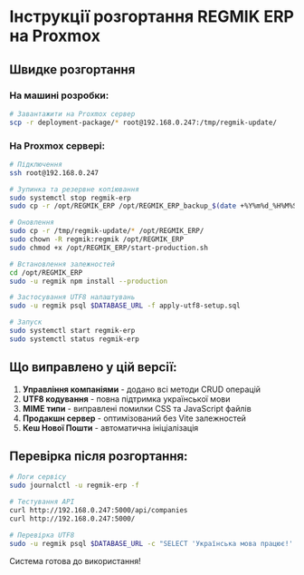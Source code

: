 # Інструкції розгортання REGMIK ERP на Proxmox

## Швидке розгортання

### На машині розробки:
```bash
# Завантажити на Proxmox сервер
scp -r deployment-package/* root@192.168.0.247:/tmp/regmik-update/
```

### На Proxmox сервері:
```bash
# Підключення
ssh root@192.168.0.247

# Зупинка та резервне копіювання
sudo systemctl stop regmik-erp
sudo cp -r /opt/REGMIK_ERP /opt/REGMIK_ERP_backup_$(date +%Y%m%d_%H%M%S)

# Оновлення
sudo cp -r /tmp/regmik-update/* /opt/REGMIK_ERP/
sudo chown -R regmik:regmik /opt/REGMIK_ERP
sudo chmod +x /opt/REGMIK_ERP/start-production.sh

# Встановлення залежностей
cd /opt/REGMIK_ERP
sudo -u regmik npm install --production

# Застосування UTF8 налаштувань
sudo -u regmik psql $DATABASE_URL -f apply-utf8-setup.sql

# Запуск
sudo systemctl start regmik-erp
sudo systemctl status regmik-erp
```

## Що виправлено у цій версії:

1. **Управління компаніями** - додано всі методи CRUD операцій
2. **UTF8 кодування** - повна підтримка української мови
3. **MIME типи** - виправлені помилки CSS та JavaScript файлів
4. **Продакшн сервер** - оптимізований без Vite залежностей
5. **Кеш Нової Пошти** - автоматична ініціалізація

## Перевірка після розгортання:
```bash
# Логи сервісу
sudo journalctl -u regmik-erp -f

# Тестування API
curl http://192.168.0.247:5000/api/companies
curl http://192.168.0.247:5000/

# Перевірка UTF8
sudo -u regmik psql $DATABASE_URL -c "SELECT 'Українська мова працює!' as test;"
```

Система готова до використання!